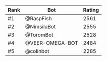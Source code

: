 Rank|Bot|Rating
---|---|---
#1|@RaspFish|2561
#2|@NimsiluBot|2555
#3|@ToromBot|2528
#4|@VEER-OMEGA-BOT|2484
#5|@colinbot|2285
